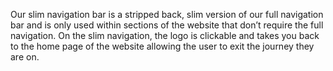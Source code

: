 Our slim navigation bar is a stripped back, slim version of our full navigation bar and is only used within sections of the website that don’t require the full navigation. On the slim navigation, the logo is clickable and takes you back to the home page of the website allowing the user to exit the journey they are on.

